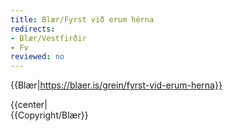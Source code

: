 ```yaml
---
title: Blær/Fyrst við erum hérna
redirects:
- Blær/Vestfirðir
- Fv
reviewed: no
---
```


{{Blær|https://blaer.is/grein/fyrst-vid-erum-herna}}

<div class="book" data-translate=true data-audio-file="Fyrst_við_erum_hérna.mp3">
{{center|<Audio src="Fyrst_við_erum_hérna.mp3"/>}}
<html>
<div class="blaer article">
<div class="post-header">
  <div id="post-header-text" class="header-text">
    <h1>Fyrst við erum hérna</h1>
    <h2>Þúsund kílómetrar, átta bæir og þrjár heitar laugar á þremur dögum</h2>
  </div>
</div>
<div class="article-entry">
  <div data-no-audio class="image-box image-box-medium">
    <img src="https://blaer.is/assets/images/_large/1-23_2.jpg">
  </div>
</div>

<div class="article-entry">
  <div data-no-audio class="image-box image-box-medium">
    <img src="https://blaer.is/assets/images/_medium/1-32.jpg">
    <p class="description">Þessi grein er unnin í samstarfi við 66° Norður</p>
  </div>

  <div class="text">
    <p>Við héldum til Vestfjarða einn fimmtudag júnímánaðar. Eftir að hafa heimsótt syðri hluta fjarðanna sumarið áður vildum við taka langa helgi í þetta skiptið og grennslast fyrir um hvaða staði væri vert að heimsækja. Eftir nokkur símtöl til heimafólks
      og kaffihúsafundi sem færðust yfir á barinn vorum við komnar með ferðaáætlun. Ákveðnar í að gera það sem maður sjaldnast gerir í eigin landi; að kynnast og tala við það fólk sem yrði á vegi okkar. Spenntar fyrir að sjá og upplifa sem mest fórum
      við af stað. Þúsund kílómetrar, átta bæir, þrjár heitar laugar á þremur dögum. Fyrst við erum á þessu skeri þá er um að gera að njóta þess.<br>
    </p>
  </div>

  <div class="video-box-wrap video-box-wrap-full">
    <div class="video-box">
      <iframe src="https://player.vimeo.com/video/134897973?app_id=122963" width="940" height="529" frameborder="0" allow="autoplay; fullscreen" allowfullscreen title="Fyrst vi&amp;eth; erum h&amp;eacute;rna"></iframe>
    </div>
  </div>

  <div data-no-audio class="image-box image-box-medium">
    <img src="https://blaer.is/assets/images/_medium/1-13_2_1.jpg">
  </div>

  <div data-no-audio class="image-box image-box-medium">
    <img src="https://blaer.is/assets/images/_medium/1-21_4.jpg">
  </div>

  <div class="text">
    <h1>Fiskisúpa og víkingaskip </h1>
    <p>Fyrsta viðkoma var hjá Þórhalli á Þingeyri sem var svo elskulegur að opna heimilið sitt fyrir okkur seint um kvöldið. Hjá honum er stöðugur gestagangur en hann er alltaf tilbúinn að taka á móti fólki. Klukkan var að ganga eitt um nótt þegar við mættum
      og hafði hann útbúið bestu fiskisúpu sem við höfum smakkað. Morgunverðarborðið var þéttsetið daginn eftir, þar sem fundað var um víkingaskip sem verið var að flytja til Reykjavíkur. Við sátum ásamt pari frá Frakklandi. Þórhall dreymir um að opna
      veitingastað sem býður upp á fljótlegar og matarmiklar súpur „to-go“. Við verðum fyrstu kúnnarnir.
    </p>
  </div>

  <div data-no-audio class="image-box image-box-large">

    <video poster="https://blaer.is/assets/images/svanhildur-keyra.jpg" autoplay="true" loop="true" muted="true">
  <source src="https://blaer.is/assets/videos/svanhildur-keyra.webmhd.webm" type="video/webm">
  <source src="https://blaer.is/assets/videos/svanhildur-keyra.iphone5.mp4" type="video/mp4">
</video>
  </div>

  <div class="text">
    <h1>Hanna og Gunnar í Hlíð</h1>
    <p>Húsasmíðameistarinn Gunnar og kona hans Hanna búa í Hlíð á Þingeyri. Þau spila bæði á harmonikku. Hann byggði upp bæinn hér áður fyrr en hún er handlagin og prjónar, spilar á nikkuna og semur lög og texta. Þau hirtu gamlan húsbíl sem þau kalla litlu
      Hlíð. Þar seldi Hanna handverkin sín en nú er hann að niðurlotum kominn og þau segjast þurfa að gera hann upp. Hanna er að verða 80 ára og Gunnar 85 ára á næsta ári. „Við eigum bæði stórafmæli á næsta ári. Þá ætlum við að halda almennilegt partý.
      Við ætlum að leigja félagsmiðstöðina, ekkert minna. Það er að segja ef við verðum ofar moldu.“
    </p>
    <p><em><br></em>
    </p>
  </div>

  <div data-no-audio class="image-box image-box-large">
    <img src="https://blaer.is/assets/images/_large/1-11.jpg">
  </div>

  <div class="images-two-up">
    <div data-no-audio class="image-box image-box-half">
      <img src="https://blaer.is/assets/images/_articleSmall/1-9_7.jpg">
    </div>
    <div data-no-audio class="image-box image-box-half">
      <img src="https://blaer.is/assets/images/_articleSmall/1-10_10.jpg">
    </div>
  </div>

  <div class="text">
    <blockquote data-no-audio>
      <p>"Við eigum bæði stórafmæli á næsta ári. Þá ætlum við að halda almennilegt partý. Við ætlum að leigja félagsmiðstöðina, ekkert minna. Það er að segja ef við verðum ofar moldu.”
      </p>
    </blockquote>
  </div>

  <div data-no-audio class="image-box image-box-large">
    <img src="https://blaer.is/assets/images/_large/1-29_1.jpg">
    <p class="description">Hörgshlíðarlaug í Mjóafirði</p>
  </div>

  <div data-no-audio class="image-box image-box-medium">
    <img src="https://blaer.is/assets/images/_medium/1-30_1.jpg">
    <p class="description">Hörgshlíðarlaug í Mjóafirði</p>
  </div>

  <div class="text">
    <h1><span id="docs-internal-guid-3f95c1f4-dede-1331-abc0-37b4e85698f1">Hörgshlíðarlaug</span><br></h1>
    <p>Í Hörgshlíð í Mjóafirði er Hörgshlíðarlaug, manngerð sundlaug við sjóinn. Ef heppnin er með þér koma selir upp að lauginni og baða sig með þér. Náttúrufegurðin nýtur sín allt um kring og útsýnið yfir fjörðinn er engu líkt. Við mælum með smá sjósundi
      til þess að hrista til í kroppnum. Laugin er í einkaeigu svo mælt er með því að banka upp á hjá eigendunum áður en farið er ofan í.
    </p>
  </div>

  <div data-no-audio class="image-box image-box-medium">
    <img src="https://blaer.is/assets/images/_medium/1-8_11.jpg">
    <p class="description">Vélsmiðjan á Þingeyri</p>
  </div>

  <div data-no-audio class="image-box image-box-medium">
    <img src="https://blaer.is/assets/images/_medium/1-50.jpg">
    <p class="description">Simbahöllin</p>
  </div>

  <div class="text">
    <h1>Hús á 2500 krónur </h1>
    <p>Agnes 18 ára, vinnur á kaffihúsinu <a href="https://www.simbahollin.is/">Simbahöllin</a>. Hún er frá Þingeyri en flutti til Reykjavíkur til þess að fara í skóla. Að hennar sögn er þar hægt að fá bestu belgísku vöfflur í heimi. Við getum staðfest það.
    </p>
    <p>„Belgísk og dönsk hjón keyptu húsið fyrir 10 árum á 2500 krónur frá bænum með því skilyrði að gera það upp. Hjónin hafa innréttað efri hæðina líka og búa þar. Áður fyrr var matvöruverslun hérna. Það er stöðugt meira líf hérna í bænum, það eru til
      dæmis Dýrafjarðadagar núna um helgina” segir Agnes okkur.
    </p>
  </div>

  <div data-no-audio class="image-box image-box-medium">
    <img src="https://blaer.is/assets/images/_medium/1-46.jpg">
  </div>

  <div data-no-audio class="image-box image-box-large">
    <img src="https://blaer.is/assets/images/_large/1-17_5.jpg">
  </div>

  <div class="text">
    <h1>Bjargbrúnin er „óörugg“</h1>
    <p>Við héldum næst á vestasta odda landsins, Látrabjarg. Eftirvæntingin var mikil enda ófáar sögurnar sem fara af mikilleika bjargsins. Það tók tíma og dágóðan útúrdúr að komast að svæðinu en þar tóku við okkur túristarnir, og nóg af þeim. Við bjargsbrúnina
      var búið að merkja þunna hvíta línu í grasið þar sem ekki mátti stíga fram yfir. Skilaboð til lögreglu: þessi lína er ekki virt. Með hjartað í buxunum og svita í lófanum yfir túristunum sem hengu með fæturna danglandi yfir brúninni í leit að lundum
      létum við nokkrar myndir af bjarginu duga. Látrabjarg stóð uppi sem ofmat ferðarinnar.
    </p>
  </div>

  <div data-no-audio class="image-box image-box-medium">
    <img src="https://blaer.is/assets/images/_medium/1-49.jpg">
    <p class="description">Látrabjarg</p>
  </div>

  <div class="images-two-up">
    <div data-no-audio class="image-box image-box-half">
      <img src="https://blaer.is/assets/images/_articleSmall/1-15_5.jpg">
    </div>
    <div data-no-audio class="image-box image-box-half">
      <img src="https://blaer.is/assets/images/_articleSmall/1-47.jpg">
    </div>
  </div>

  <div data-no-audio class="image-box image-box-medium">
    <img src="https://blaer.is/assets/images/_medium/1-24_2.jpg">
  </div>

  <div class="text">
    <h1>Sinn eigin nágranni</h1>
    <p>Ísafjarðarbær, höfuðborg Vestfjarða, var næsta stopp í leit að kaffi og góðu liði. Okkur var bent á gamla bakaríið sem stóð fyrir sínu, svart kaffi og kleinur. Í röltinu þar um kring er gamli bærinn þar sem má finna raðir af sjarmerandi húsum. Í einu
      af þeim rákumst við á Darra, 13 ára, sem stóð í miðjum flutningum að flytja úr einu húsinu yfir í það næsta við hliðina á. Spenntur fyrir myndavélunum tilkynnti hann okkur að hann væri að flytja úr því rauða yfir í það bláa.
    </p>
  </div>

  <div data-no-audio class="image-box image-box-medium">
    <img src="https://blaer.is/assets/images/_medium/1-48_1.jpg">
  </div>

  <div class="text">
    <blockquote data-no-audio>
      <p>„Ég var að flytja úr rauða húsinu í það bláa við hliðina á.“
      </p>
    </blockquote>
  </div>

  <div data-no-audio class="image-box image-box-medium">
    <img src="https://blaer.is/assets/images/_medium/1-26_3.jpg">
  </div>

  <div class="images-two-up">
    <div data-no-audio class="image-box image-box-half">
      <img src="https://blaer.is/assets/images/_articleSmall/1-5_12.jpg">
    </div>
    <div data-no-audio class="image-box image-box-half">
      <img src="https://blaer.is/assets/images/_articleSmall/1-20_4.jpg">
    </div>
  </div>

  <div class="text">
    <h1>Lautarferðir </h1>
    <p>Í ferðalagið er mikilvægt að vera með nesti til þess að grípa í þegar langt er í næstu vegasjoppu. Það er bæði ódýrari og heilsusamlegri kostur. Ef þú hefur augun opin á keyrslu um firðina er hellingur af útibekkjum á fallegum stöðum til þess að stoppa
      og gæða sér á heimagerðu nesti.
    </p>
  </div>

  <div data-no-audio class="image-box image-box-medium">
    <img src="https://blaer.is/assets/images/_medium/1-18_3.jpg">
  </div>

  <div data-no-audio class="image-box image-box-large">

    <video poster="https://blaer.is/assets/images/1-27.jpg" autoplay="true" loop="true" muted="true">
  <source src="https://blaer.is/assets/videos/bonus-teitur.webmhd.webm" type="video/webm">
  <source src="https://blaer.is/assets/videos/bonus-teitur.iphone5.mp4" type="video/mp4">
</video>
  </div>

  <div data-no-audio class="image-box image-box-medium">
    <img src="https://blaer.is/assets/images/_medium/1-28_1.jpg">
  </div>

  <div data-no-audio class="image-box image-box-medium">
    <img src="https://blaer.is/assets/images/_medium/1-31.jpg">
    <p class="description">Heydalur í Mjóafirði</p>
  </div>

  <div class="text">
    <h1>Heydalur og sund í gróðurhúsi</h1>
    <p>Eftir að hafa þrætt firðina í Ísafjarðardjúpi komum við að hinum ævintýralega Mjóafirði. Í botninum á firðinum liggur Heydalur en þar er rekin <a href="https://www.heydalur.is/">ferðaþjónusta</a>. Fjárhúsi var breytt í gróðurhús með suðrænum gróðri
      og þar er yndælis sundlaug. Fyrir utan gróðurhúsið eru heitir pottar sem hægt er að liggja í og njóta útsýnisins yfir dalinn. Hótelið býður upp á mat og kaffi en þangað er vert að sækja þó það væri ekki nema til þess að hitta talandi páfagaukinn
      í anddyrinu.
    </p>
  </div>

  <div data-no-audio class="image-box image-box-large">

    <video poster="https://blaer.is/assets/images/birna-bjor.jpg" autoplay="true" loop="true" muted="true">
  <source src="https://blaer.is/assets/videos/birna-bjór.webmhd.webm" type="video/webm">
  <source src="https://blaer.is/assets/videos/birna-bjór.iphone5.mp4" type="video/mp4">
</video>
  </div>

  <div class="images-two-up">
    <div data-no-audio class="image-box image-box-half">
      <img src="https://blaer.is/assets/images/_articleSmall/1-33.jpg">
    </div>
    <div data-no-audio class="image-box image-box-half">
      <img src="https://blaer.is/assets/images/_articleSmall/1-34.jpg">
    </div>
  </div>

  <div data-no-audio class="image-box image-box-medium">
    <img src="https://blaer.is/assets/images/_medium/1-51.jpg">
  </div>

  <div class="text">
    <h1>Dularfull Djúpavík</h1>
    <p>Djúpavík er lítill bær norðarlega á Vestfjörðum. Þung þoka lá yfir öllu þegar við keyrðum að mannlausum götum bæjarins. Ein okkar hafði orð á því hversu dularfullur bær þetta væri við miklar undirtektir. Fossinn Eiðrofi seitlar yfir klettabrúnina
      sem liggur að bænum. Við komum á <a href="https://www.djupavik.com/">hótelið</a> og fengum þær fréttir að köku- og brauðtertu hlaðborð væri í vændum og við gætum sest niður og fengið okkur frítt kaffi meðan við biðum. Bærinn fór frá því að vera dularfullur
      yfir í paradís. Hótelstarfsmennirnir sem voru meðal annars Danir og Þjóðverjar sögðust koma hingað á hverju sumri til þess að vinna og sinna listinni. Djúpavík hefur með árunum orðið vinsælt listamannasetur og segja sumir að bærinn sé hinn nýi Seyðisfjörður.
      Síldarverksmiðjunni þar hefur verið breytt í listagallerí og stúdíó sem vert er að skoða.<br>
    </p>
  </div>

  <div class="images-two-up">
    <div data-no-audio class="image-box image-box-half">
      <img src="https://blaer.is/assets/images/_articleSmall/1-40.jpg">
    </div>
    <div data-no-audio class="image-box image-box-half">
      <img src="https://blaer.is/assets/images/_articleSmall/1-36.jpg">
      <p class="description">Djúpavík</p>
    </div>
  </div>

  <div data-no-audio class="image-box image-box-medium">
    <img src="https://blaer.is/assets/images/_medium/1-45_1.jpg">
  </div>

  <div class="text">
    <h1>20 ár í sumarfríi</h1>
    <p>Malcolm, 62 ára frá Bretlandi var á níunda degi í göngu sinni hringinn í kring um Ísland þegar við mættum honum rétt fyrir utan Djúpavík. Hann býr í Reykjavík og á fjölskyldu hér.
    </p>
  </div>

  <div class="text">
    <blockquote data-no-audio>
      <p>„Þetta er mikil hreinsun.“
      </p>
    </blockquote>
  </div>

  <div class="text">
    <p>„Ég kom upphaflega hingað til Íslands í sumarfrí útaf náttúrinni. Sumarfríið lengdist óvart um 20 ár. Ég vildi minna mig á það af hverju ég kom hingað svo ég ákvað að rifja það upp með því að ganga um landið. Þetta er mikil hreinsun.“
    </p>
  </div>

  <div class="images-two-up">
    <div data-no-audio class="image-box image-box-half">
      <img src="https://blaer.is/assets/images/_articleSmall/1-1_25.jpg">
    </div>
    <div data-no-audio class="image-box image-box-half">
      <img src="https://blaer.is/assets/images/_articleSmall/1-2_16.jpg">
    </div>
  </div>

  <div data-no-audio class="image-box image-box-medium">
    <img src="https://blaer.is/assets/images/_medium/1-3_16.jpg">
  </div>

  <div data-no-audio class="image-box image-box-medium">
    <img src="https://blaer.is/assets/images/_medium/1-4_16.jpg">
  </div>

  <div class="text">
    <h1>Krossneslaug</h1>
    <p>Við fjöruborðið í Norðurfirði er steinsteypt útilaug, Krossneslaug. Við keyrðum að lauginni í dramatískri þoku, það mátti varla sjá handanna skil. Sjórinn ólgaði við laugina og okkur leist ekkert á blikuna. Við íhuguðum að láta útsýnið frá bílnum
      duga en eftir að hafa keyrt alla þessa leið létum við vaða. Við höfðum lesið okkur til um magnaða útsýnið yfir á Húnaflóa sem var hvergi sjáanlegt. Það var ekki fyrr en við vorum komnar ofan í sem við upplifðum krafta íslensku veðurguðanna. Það
      var magnað að liggja í heitu vatninu og rýna inn í þokuna til hafsins í tómri lauginni, ævintýri líkast. Það er ekkert sem heitir of vont veður fyrir sund á Íslandi.
    </p>
  </div>

  <div data-no-audio class="image-box image-box-large">
    <img src="https://blaer.is/assets/images/_large/1-43_1.jpg">
    <p class="description">Krossneslaug</p>
  </div>

  <div data-no-audio class="image-box image-box-medium">
    <img src="https://blaer.is/assets/images/_medium/1-42_1.jpg">
  </div>

  <div class="images-two-up">
    <div data-no-audio class="image-box image-box-half">
      <img src="https://blaer.is/assets/images/_articleSmall/1-25_2.jpg">
    </div>
    <div data-no-audio class="image-box image-box-half">
      <img src="https://blaer.is/assets/images/_articleSmall/1-22_3.jpg">
    </div>
  </div>

  <div data-no-audio class="image-box image-box-large">
    <img src="https://blaer.is/assets/images/_large/blaer-kort.png">
    <p class="description">Leiðin sem við fórum</p>
  </div>

</div>

<div data-no-audio class="article-authors-wrap">
  <div class="article-authors">
    <div class="article-authors-writers">
      <h2>Texti</h2>
      <a href="https://blaer.is/profill/Blær" class="user">
            <img src="https://blaer.is/cpresources/userphotos/Blær/100/152-iPhone-App-Icon.png?d=1403049161"> <h3>Ritstjórn</h3>
          </a>
    </div>
    <div class="article-authors-photographers">
      <h2>Ljósmyndir</h2>
      <a href="https://blaer.is/profill/Blær" class="user right">
            <img src="https://blaer.is/cpresources/userphotos/Blær/100/152-iPhone-App-Icon.png?d=1403049161"> <h3>Ritstjórn</h3>
          </a>
    </div>
  </div>
</div>
</div>
</html>
</div>
{{Copyright/Blær}}

